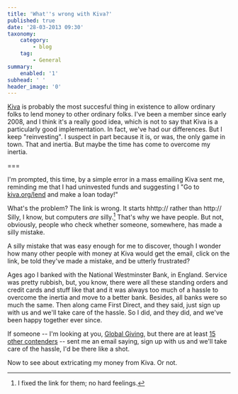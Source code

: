 ```yaml
---
title: 'What''s wrong with Kiva?'
published: true
date: '28-03-2013 09:30'
taxonomy:
    category:
        - blog
    tag:
        - General
summary:
    enabled: '1'
subhead: ' '
header_image: '0'
---
```


[Kiva](http://www.kiva.org) is probably the most succesful thing in existence to allow ordinary folks to lend money to other ordinary folks. I've been a member since early 2008, and I think it's a really good idea, which is not to say that Kiva is a particularly good implementation. In fact, we've had our differences. But I keep "reinvesting". I suspect in part because it is, or was, the only game in town. That and inertia. But maybe the time has come to overcome my inertia.

===

I'm prompted, this time, by a simple error in a mass emailing Kiva sent me, reminding me that I had uninvested funds and suggesting I "Go to [kiva.org/lend](https://www.kiva.org/lend?utm_source=marketing&utm_medium=email&utm_content=bottomlink&utm_campaign=2013-03-27_classic_erl_youvegotbalance) and make a loan today!"

What's the problem? The link is wrong. It starts hhttp:// rather than http:// Silly, I know, but computers _are_ silly.[^fn1] That's why we have people. But not, obviously, people who check whether someone, somewhere, has made a silly mistake. 

A silly mistake that was easy enough for me to discover, though I wonder how many other people with money at Kiva would get the email, click on the link, be told they've made a mistake, and be utterly frustrated? 

Ages ago I banked with the National Westminster Bank, in England. Service was pretty rubbish, but, you know, there were all these standing orders and credit cards and stuff like that and it was always too much of a hassle to overcome the inertia and move to a better bank. Besides, all banks were so much the same. Then along came First Direct, and they said, just sign up with us and we'll take care of the hassle. So I did, and they did, and we've been happy together ever since.

If someone -- I'm looking at you, [Global Giving](http://www.globalgiving.org/), but there are at least [15 other contenders](https://en.wikipedia.org/wiki/Category:Peer-to-peer_charities) -- sent me an email saying, sign up with us and we'll take care of the hassle, I'd be there like a shot.

Now to see about extricating my money from Kiva. Or not.

[^fn1]: I fixed the link for them; no hard feelings.